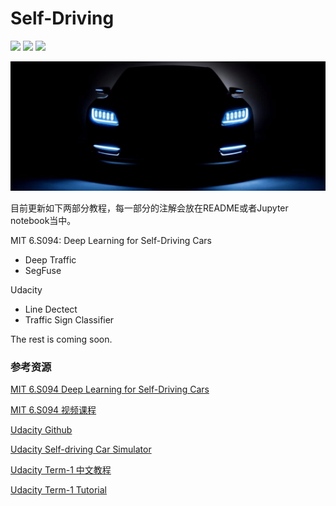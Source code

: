 # Self-Driving

![](<https://img.shields.io/badge/-Self--Driving-red.svg>) ![](<https://img.shields.io/badge/license-MIT-green.svg>) ![](<https://img.shields.io/badge/stuatus-update-blue.svg>)

![self-driving-car](img/self-driving-car.png)

目前更新如下两部分教程，每一部分的注解会放在README或者Jupyter notebook当中。

MIT 6.S094: Deep Learning for Self-Driving Cars

- Deep Traffic
- SegFuse

Udacity
- Line Dectect
- Traffic Sign Classifier

The rest is coming soon.

### **参考资源**

[MIT 6.S094 Deep Learning for Self-Driving Cars](<https://selfdrivingcars.mit.edu/>)

[MIT 6.S094 视频课程](<https://ai.yanxishe.com/page/groupDetail/21>)

[Udacity Github](<https://github.com/udacity>)

[Udacity Self-driving Car Simulator](<https://github.com/udacity/self-driving-car-sim>)

[Udacity Term-1 中文教程](<https://github.com/yajian/self-driving-car>)

[Udacity Term-1 Tutorial](<https://github.com/jessicayung/self-driving-car-nd>)